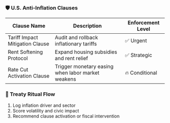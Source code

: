 ### 🛡️ U.S. Anti-Inflation Clauses
| Clause Name                     | Description                                                   | Enforcement Level |
|--------------------------------|---------------------------------------------------------------|--------------------|
| Tariff Impact Mitigation Clause| Audit and rollback inflationary tariffs                      | ✅ Urgent  
| Rent Softening Protocol         | Expand housing subsidies and rent relief                     | ✅ Strategic  
| Rate Cut Activation Clause      | Trigger monetary easing when labor market weakens            | 🔥 Conditional  

### 🔄 Treaty Ritual Flow
1. Log inflation driver and sector  
2. Score volatility and civic impact  
3. Recommend clause activation or fiscal intervention
